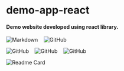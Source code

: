 # demo-app-react
#### Demo website developed using react library.

![Markdown](https://img.shields.io/badge/-Markdown-000?style=for-the-badge&logo=markdown)
&nbsp;&nbsp;
![GitHub](https://img.shields.io/badge/GitHub-%23181717.svg?style=for-the-badge&logo=github)

![GitHub](https://img.shields.io/github/forks/anuja-rahul/demo-app-react?style=for-the-badge&logo=github)
&nbsp;&nbsp;
![GitHub](https://img.shields.io/github/license/anuja-rahul/demo-app-react?style=for-the-badge&logo=github)
&nbsp;&nbsp;
![GitHub](https://img.shields.io/github/stars/anuja-rahul/demo-app-react?style=for-the-badge&logo=github)
&nbsp;&nbsp;

![Readme Card](https://github-readme-stats.vercel.app/api/pin/?username=anuja-rahul&repo=demo-app-react\&theme=nightowl)